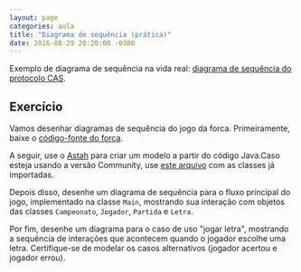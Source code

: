 ```yaml
---
layout: page
categories: aula
title: "Diagrama de sequência (prática)"
date: 2016-08-29 20:20:00 -0300
---
```


Exemplo de diagrama de sequência na vida real: [diagrama de sequência do protocolo CAS]({{site.baseurl}}/files/cas-sequence.png).

## Exercício

Vamos desenhar diagramas de sequência do jogo da forca. Primeiramente, baixe o [código-fonte do forca]({{site.baseurl}}/files/forca.zip).

A seguir, use o [Astah](astah.net) para criar um modelo a partir do código Java.Caso esteja usando a versão Community, use [este arquivo]({{site.baseurl}}/files/forca-classes.asta) com as classes já importadas.

Depois disso, desenhe um diagrama de sequência para o fluxo principal do jogo, implementado na classe `Main`, mostrando sua interação com objetos das classes `Campeonato`, `Jogador`, `Partida` e `Letra`.

Por fim, desenhe um diagrama para o caso de uso "jogar letra", mostrando a sequência de interações que acontecem quando o jogador escolhe uma letra. Certifique-se de modelar os casos alternativos (jogador acertou e jogador errou).
